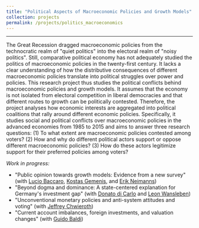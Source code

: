 ```yaml
---
title: "Political Aspects of Macroeconomic Policies and Growth Models"
collection: projects
permalink: /projects/politics_macroeconomics
---
```


------

The Great Recession dragged macroeconomic policies from the technocratic realm of "quiet politics" into the electoral realm of "noisy politics". Still, comparative political economy has not adequately studied the politics of macroeconomic policies in the twenty-first century. It lacks a clear understanding of how the distributive consequences of different macroeconomic policies translate into political struggles over power and policies. This research project thus studies the political conflicts behind macroeconomic policies and growth models. It assumes that the economy is not isolated from electoral competition in liberal democracies and that different routes to growth can be politically contested. Therefore, the project analyses how economic interests are aggregated into political coalitions that rally around different economic policies. Specifically, it studies social and political conflicts over macroeconomic policies in the advanced economies from 1985 to 2015 and aims to answer three research questions: (1) To what extent are macroeconomic policies contested among voters? (2) How and why do different political actors support or oppose different macroeconomic policies? (3) How do these actors legitimize support for their preferred policies among voters?

*Work in progress:*

* "Public opinion towards growth models: Evidence from  a new survey" (with [Lucio Baccaro](http://www.mpifg.de/people/lb/index_en.asp), [Kostas Gemenis](https://www.mpifg.de/forschung/wissdetails_en.asp?MitarbID=881), and [Erik Neimanns](https://www.mpifg.de/forschung/wissdetails_en.asp?MitarbID=885))
* "Beyond dogma and dominance: A state-centered explanation for Germany's investment gap" (with [Donato di Carlo](http://www.mpifg.de/forschung/wissdetails_en.asp?MitarbID=739) and [Leon Wansleben]())
* "Unconventional monetary policies and anti-system attitudes and voting" (with [Jeffrey Chwieroth](http://personal.lse.ac.uk/chwierot/))
* "Current account imbalances, foreign investments, and valuation changes" (with [Guido Baldi](https://www.guidobaldi.ch/))